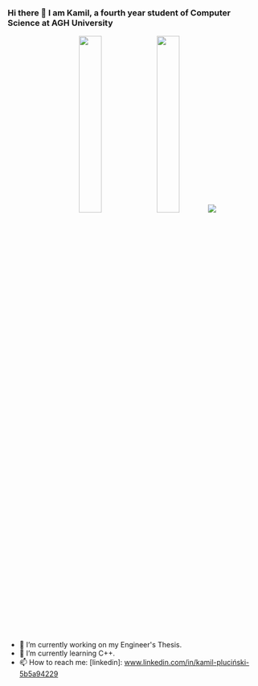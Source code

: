 ### Hi there 👋 I am Kamil, a fourth year student of Computer Science at AGH University
<p align="center">
  <img height="30%" width="auto" src ="https://github-readme-stats.vercel.app/api?username=K4m1lP&show_icons=true&count_private=true&theme=darcula&hide_border=true&hide=issues,contribs&bg_color=00000000">
  <img height="30%" width="auto" src ="https://github-readme-stats.vercel.app/api/top-langs/?username=K4m1lP&layout=compact&hide_border=true&theme=darcula&bg_color=00000000&langs_count=6&hide=jupyter%20notebook,tex,css,php">
  <img src ="https://github-readme-streak-stats.herokuapp.com?user=K4m1lP&theme=darcula&hide_border=true&background=FFFFFF00">
  <br>
  <br>
  </p>


- 🔭 I’m currently working on my Engineer's Thesis. 
- 🌱 I’m currently learning C++.
- 📫 How to reach me: [linkedin]: www.linkedin.com/in/kamil-pluciński-5b5a94229
